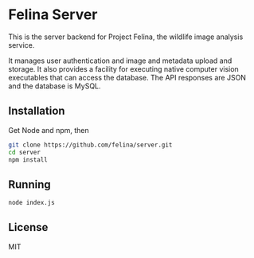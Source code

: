 # Felina Server

This is the server backend for Project Felina, the wildlife image analysis service.

It manages user authentication and image and metadata upload and storage. It also provides a facility for executing native computer vision executables that can access the database. The API responses are JSON and the database is MySQL.

## Installation

Get Node and npm, then

```bash
git clone https://github.com/felina/server.git
cd server
npm install
```

## Running

```bash
node index.js
```

## License

MIT
